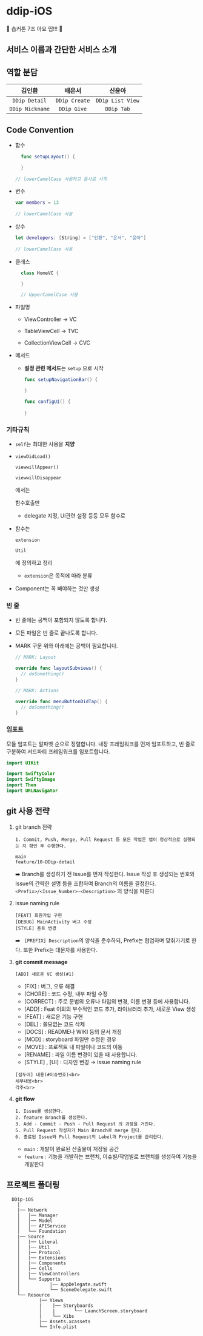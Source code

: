 # ddip-iOS
🍎 솝커톤 7조 아요 띱!!! 🍎

## 서비스 이름과 간단한 서비스 소개

## 역할 분담
   |김인환|배은서|신윤아|
|:------:|:---:|:---:|
|`DDip Detail`<br>|`DDip Create`<br>|`DDip List View`<br>|
|`DDip Nickname`<br>|`DDip Give`<br>|`DDip Tab`<br>|


## Code Convention
   - 함수

     ```swift
       func setupLayout() {
     
       } 
       
     // lowerCamelCase 사용하고 동사로 시작
     ```

   - 변수

     ```swift
     var members = 13
       
     // lowerCamelCase 사용
     ```

   - 상수

     ```swift
     let developers: [String] = ["인환", "은서", "윤아"]
       
     // lowerCamelCase 사용
     ```

   - 클래스

     ```swift
       class HomeVC {
     
       }
     
       // UpperCamelCase 사용
     ```

   - 파일명
   
        - ViewController -> VC

        - TableViewCell -> TVC

        - CollectionViewCell -> CVC

   - 메서드

     - **설정 관련 메서드**는 `setup`  으로 시작

       ```swift
       func setupNavigationBar() {
       
       }
       
       func configUI() {
       	
       }
       ```

   ### **기타규칙**

   - `self`는 최대한 사용을 **지양**

   - ```
     viewDidLoad()
     ```

     ```
     viewwillAppear()
     ```

     ```
     viewwillDisappear
     ```

      에서는 

     함수호출만

     - delegate 지정, UI관련 설정 등등 모두 함수로

   - 함수는 

     ```
     extension
     ```

     ```
     Util
     ```

     에 정의하고 정리

     - `extension`은 목적에 따라 분류

   - Component는 꼭 빼야하는 것만 생성

   

   ### **빈 줄**

   - 빈 줄에는 공백이 포함되지 않도록 합니다.

   - 모든 파일은 빈 줄로 끝나도록 합니다.

   - MARK 구문 위와 아래에는 공백이 필요합니다.

     ```swift
     // MARK: Layout
     
     override func layoutSubviews() {
       // doSomething()
     }
     
     // MARK: Actions
     
     override func menuButtonDidTap() {
       // doSomething()
     }
     ```

   ### **임포트**

   모듈 임포트는 알파벳 순으로 정렬합니다. 내장 프레임워크를 먼저 임포트하고, 빈 줄로 구분하여 서드파티 프레임워크를 임포트합니다.

   ```swift
   import UIKit
   
   import SwiftyColor
   import SwiftyImage
   import Then
   import URLNavigator
   ```

## git 사용 전략

   1. git branch 전략

      ```
      1. Commit, Push, Merge, Pull Request 등 모든 작업은 앱이 정상적으로 실행되는 지 확인 후 수행한다.
      ```

      ```
      main
      feature/10-DDip-detail
      ```

      ➡️ Branch를 생성하기 전 Issue를 먼저 작성한다. Issue 작성 후 생성되는 번호와 Issue의 간략한 설명 등을 조합하여 Branch의 이름을 결정한다. ```<Prefix>/<Issue_Number>-<Description>``` 의 양식을 따른다

   2. issue naming rule

      ```
      [FEAT] 회원가입 구현
      [DEBUG] MainActivity 버그 수정
      [STYLE] 폰트 변경
      ```

      ➡️ ``` [PREFIX] Description```의 양식을 준수하되, Prefix는 협업하며 맞춰가기로 한다. 또한 Prefix는 대문자를 사용한다.

   3. **git commit message**

      ```[ADD] 새로운 VC 생성(#1)```

      - [FIX] : 버그, 오류 해결
      - [CHORE] : 코드 수정, 내부 파일 수정
      - [CORRECT] : 주로 문법의 오류나 타입의 변경, 이름 변경 등에 사용합니다.
      - [ADD] : Feat 이외의 부수적인 코드 추가, 라이브러리 추가, 새로운 View 생성
      - [FEAT] : 새로운 기능 구현
      - [DEL] : 쓸모없는 코드 삭제
      - [DOCS] : README나 WIKI 등의 문서 개정
      - [MOD] : storyboard 파일만 수정한 경우
      - [MOVE] : 프로젝트 내 파일이나 코드의 이동
      - [RENAME] : 파일 이름 변경이 있을 때 사용합니다.
      - [STYLE] , [UI] : 디자인 변경 → issue naming rule

      ```
      [접두어] 내용(#이슈번호)<br>
      세부내용<br>
      각주<br>
      ```

   5. **git flow**

      ```
      1. Issue를 생성한다.
      2. feature Branch를 생성한다.
      3. Add - Commit - Push - Pull Request 의 과정을 거친다.
      5. Pull Request 작성자가 Main Branch로 merge 한다.
      6. 종료된 Issue와 Pull Request의 Label과 Project를 관리한다.
      ```

      - `main` : 개발이 완료된 산출물이 저장될 공간
      - `feature` : 기능을 개발하는 브랜치, 이슈별/작업별로 브랜치를 생성하여 기능을 개발한다

## **프로젝트 폴더링**

      DDip-iOS 
      	│
        |── Network
        │   │── Manager 
        │   │── Model
        │   │── APIService 
        │   └── Foundation
        |── Source
        │   |── Literal
        │   |── Util
        │   |── Protocol
        │   |── Extensions
        │   |── Components
        │   |── Cells
      	│	|── ViewControllers
        │   └── Supports
      	│	        |── AppDelegate.swift
      	│			└── SceneDelegate.swift
        └── Resource
                |── Views
      	        |	 |── Storyboards
      		    │    |       └── LaunchScreen.storyboard
      		    |	 └── Xibs
                |── Assets.xcassets
                └── Info.plist